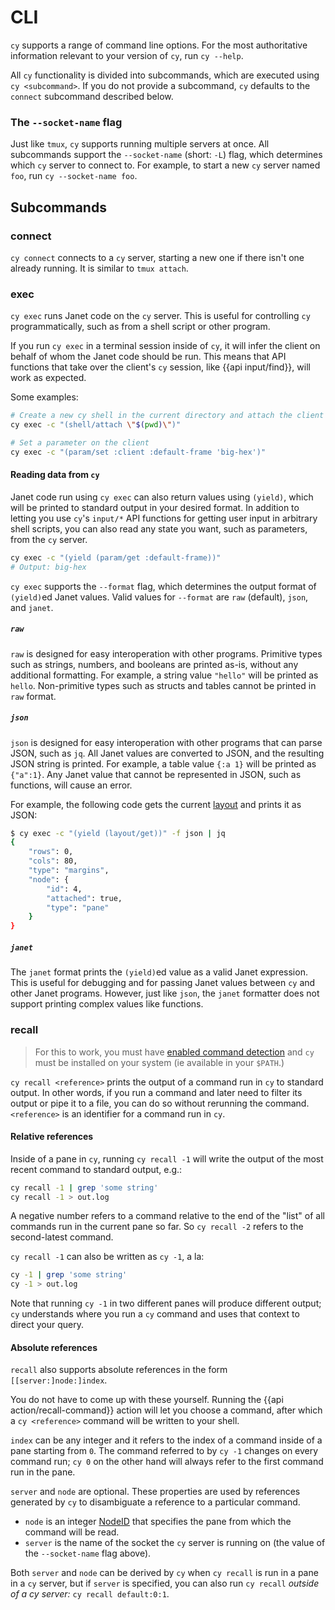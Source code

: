 # CLI

`cy` supports a range of command line options. For the most authoritative information relevant to your version of `cy`, run `cy --help`.

All `cy` functionality is divided into subcommands, which are executed using `cy <subcommand>`. If you do not provide a subcommand, `cy` defaults to the `connect` subcommand described below.

### The `--socket-name` flag

Just like `tmux`, `cy` supports running multiple servers at once. All subcommands support the `--socket-name` (short: `-L`) flag, which determines which `cy` server to connect to. For example, to start a new `cy` server named `foo`, run `cy --socket-name foo`.

## Subcommands

### connect

`cy connect` connects to a `cy` server, starting a new one if there isn't one already running. It is similar to `tmux attach`.

### exec

`cy exec` runs Janet code on the `cy` server. This is useful for controlling `cy` programmatically, such as from a shell script or other program.

If you run `cy exec` in a terminal session inside of `cy`, it will infer the client on behalf of whom the Janet code should be run. This means that API functions that take over the client's `cy` session, like {{api input/find}}, will work as expected.

Some examples:

```bash
# Create a new cy shell in the current directory and attach the client to it
cy exec -c "(shell/attach \"$(pwd)\")"

# Set a parameter on the client
cy exec -c "(param/set :client :default-frame 'big-hex')"
```

#### Reading data from `cy`

Janet code run using `cy exec` can also return values using `(yield)`, which will be printed to standard output in your desired format. In addition to letting you use `cy`'s `input/*` API functions for getting user input in arbitrary shell scripts, you can also read any state you want, such as parameters, from the `cy` server.

```bash
cy exec -c "(yield (param/get :default-frame))"
# Output: big-hex
```

`cy exec` supports the `--format` flag, which determines the output format of `(yield)`ed Janet values. Valid values for `--format` are `raw` (default), `json`, and `janet`.

##### `raw`

`raw` is designed for easy interoperation with other programs. Primitive types such as strings, numbers, and booleans are printed as-is, without any additional formatting. For example, a string value `"hello"` will be printed as `hello`. Non-primitive types such as structs and tables cannot be printed in `raw` format.

##### `json`

`json` is designed for easy interoperation with other programs that can parse JSON, such as `jq`. All Janet values are converted to JSON, and the resulting JSON string is printed. For example, a table value `{:a 1}` will be printed as `{"a":1}`. Any Janet value that cannot be represented in JSON, such as functions, will cause an error.

For example, the following code gets the current [layout](/layouts.md) and prints it as JSON:

```bash
$ cy exec -c "(yield (layout/get))" -f json | jq
{
    "rows": 0,
    "cols": 80,
    "type": "margins",
    "node": {
        "id": 4,
        "attached": true,
        "type": "pane"
    }
}
```

##### `janet`

The `janet` format prints the `(yield)`ed value as a valid Janet expression. This is useful for debugging and for passing Janet values between `cy` and other Janet programs. However, just like `json`, the `janet` formatter does not support printing complex values like functions.

### recall

> For this to work, you must have [enabled command detection](/command-detection.md#enabling-command-detection) and `cy` must be installed on your system (ie available in your `$PATH`.)

`cy recall <reference>` prints the output of a command run in `cy` to standard output. In other words, if you run a command and later need to filter its output or pipe it to a file, you can do so without rerunning the command. `<reference>` is an identifier for a command run in `cy`.

#### Relative references

Inside of a pane in `cy`, running `cy recall -1` will write the output of the most recent command to standard output, e.g.:

```bash
cy recall -1 | grep 'some string'
cy recall -1 > out.log
```

A negative number refers to a command relative to the end of the "list" of all commands run in the current pane so far. So `cy recall -2` refers to the second-latest command.

`cy recall -1` can also be written as `cy -1`, a la:

```bash
cy -1 | grep 'some string'
cy -1 > out.log
```

Note that running `cy -1` in two different panes will produce different output; `cy` understands where you run a `cy` command and uses that context to direct your query.

#### Absolute references

`recall` also supports absolute references in the form `[[server:]node:]index`.

You do not have to come up with these yourself. Running the {{api action/recall-command}} action will let you choose a command, after which a `cy <reference>` command will be written to your shell.

`index` can be any integer and it refers to the index of a command inside of a pane starting from `0`. The command referred to by `cy -1` changes on every command run; `cy 0` on the other hand will always refer to the first command run in the pane.

`server` and `node` are optional. These properties are used by references generated by `cy` to disambiguate a reference to a particular command.

* `node` is an integer [NodeID](/api.md#nodeid) that specifies the pane from which the command will be read.
* `server` is the name of the socket the `cy` server is running on (the value of the `--socket-name` flag above).

Both `server` and `node` can be derived by `cy` when `cy recall` is run in a pane in a `cy` server, but if `server` is specified, you can also run `cy recall` _outside of a cy server:_ `cy recall default:0:1`.
